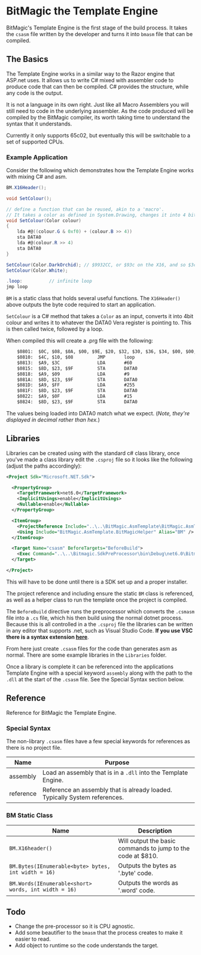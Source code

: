 # BitMagic the Template Engine

BitMagic's Template Engine is the first stage of the build process. It takes the `csasm` file written by the developer and turns it into `bmasm` file that can be compiled.

## The Basics

The Template Engine works in a similar way to the Razor engine that ASP.net uses. It allows us to write C# mixed with assembler code to produce code that can then be compiled. C# provides the structure, while any code is the output.

It is not a language in its own right. Just like all Macro Assemblers you will still need to code in the underlying assembler. As the code produced will be compiled by the BitMagic compiler, its worth taking time to understand the syntax that it understands.

Currently it only supports 65c02, but eventually this will be switchable to a set of supported CPUs.

### Example Application

Consider the following which demonstrates how the Template Engine works with mixing C# and asm.

```csharp
BM.X16Header();

void SetColour();

// define a function that can be reused, akin to a 'macro'. 
// It takes a color as defined in System.Drawing, changes it into 4 bit colour and writes it to the VERA.
void SetColour(Color colour)
{
    lda #@((colour.G & 0xf0) + (colour.B >> 4))
    sta DATA0
    lda #@(colour.R >> 4)
    sta DATA0
}

SetColour(Color.DarkOrchid); // $9932CC, or $93c on the X16, and so $3c, $09 when loading into VERA
SetColour(Color.White);

.loop:          // infinite loop
jmp loop
```

`BM` is a static class that holds several useful functions. The `X16Header()` above outputs the byte code required to start an application.

`SetColour` is a C# method that takes a `Color` as an input, converts it into 4bit colour and writes it to whatever the DATA0 Vera register is pointing to. This is then called twice, followed by a loop.

When compiled this will create a .prg file with the following:

```txt
    $0801:  $0C, $08, $0A, $00, $9E, $20, $32, $30, $36, $34, $00, $00, $00, $00, $00
    $0810:  $4C, $10, $08         JMP       loop
    $0813:  $A9, $3C              LDA       #60
    $0815:  $8D, $23, $9F         STA       DATA0
    $0818:  $A9, $09              LDA       #9
    $081A:  $8D, $23, $9F         STA       DATA0
    $081D:  $A9, $FF              LDA       #255
    $081F:  $8D, $23, $9F         STA       DATA0
    $0822:  $A9, $0F              LDA       #15
    $0824:  $8D, $23, $9F         STA       DATA0
```

The values being loaded into DATA0 match what we expect. (*Note, they're displayed in decimal rather than hex.*)

## Libraries

Libraries can be created using with the standard c# class library, once you've made a class library edit the `.csproj` file so it looks like the following (adjust the paths accordingly):

```xml
<Project Sdk="Microsoft.NET.Sdk">

  <PropertyGroup>
    <TargetFramework>net6.0</TargetFramework>
    <ImplicitUsings>enable</ImplicitUsings>
    <Nullable>enable</Nullable>
  </PropertyGroup>

  <ItemGroup>
    <ProjectReference Include="..\..\BitMagic.AsmTemplate\BitMagic.AsmTemplate.csproj" />
    <Using Include="BitMagic.AsmTemplate.BitMagicHelper" Alias="BM" />
  </ItemGroup>

  <Target Name="csasm" BeforeTargets="BeforeBuild">
    <Exec Command="..\..\Bitmagic.SdkPreProcessor\bin\Debug\net6.0\Bitmagic.SdkPreProcessor --recursive=true --base-folder=$(MSBuildProjectDirectory) *.csasm"/>
  </Target>

</Project>
```

This will have to be done until there is a SDK set up and a proper installer.

The project reference and including ensure the static `BM` class is referenced, as well as a helper class to run the template once the project is compiled.

The `BeforeBuild` directive runs the preprocessor which converts the `.csmasm` file into a `.cs` file, which his then build using the normal dotnet process. Because this is all controlled in a the `.csproj` file the libraries can be written in any editor that supports .net, such as Visual Studio Code. **If you use VSC there is a syntax extension [here](../BitMagic.VscGrammar/README.md)**.

From here just create `.csasm` files for the code than generates asm as normal. There are some example libraries in the `Libraries` folder.

Once a library is complete it can be referenced into the applications Template Engine with a special keyword `assembly` along with the path to the `.dll` at the start of the `.csasm` file. See the Special Syntax section below.

## Reference

Reference for BitMagic the Template Engine.

### Special Syntax

The non-library `.csasm` files have a few special keywords for references as there is no project file.

| Name | Purpose |
| --- | --- |
| assembly | Load an assembly that is in a `.dll` into the Template Engine. |
| reference | Reference an assembly that is already loaded. Typically System references. |

### BM Static Class

| Name | Description |
| --- | --- |
| `BM.X16header()` | Will output the basic commands to jump to the code at $810. |
| `BM.Bytes(IEnumerable<byte> bytes, int width = 16)` | Outputs the bytes as '.byte' code. |
| `BM.Words(IEnumerable<short> words, int width = 16)` | Outputs the words as '.word' code. |

## Todo

- Change the pre-processor so it is CPU agnostic.
- Add some beautifier to the `bmasm` that the process creates to make it easier to read.
- Add object to runtime so the code understands the target.

